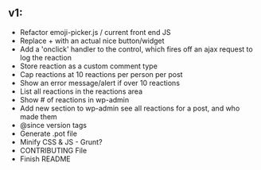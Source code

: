
## v1:

* Refactor emoji-picker.js / current front end JS
* Replace + with an actual nice button/widget
* Add a 'onclick' handler to the control, which fires off an ajax request to log the reaction
* Store reaction as a custom comment type
* Cap reactions at 10 reactions per person per post
* Show an error message/alert if over 10 reactions
* List all reactions in the reactions area
* Show # of reactions in wp-admin
* Add new section to wp-admin see all reactions for a post, and who made them
* @since version tags
* Generate .pot file
* Minify CSS & JS - Grunt?
* CONTRIBUTING File
* Finish README